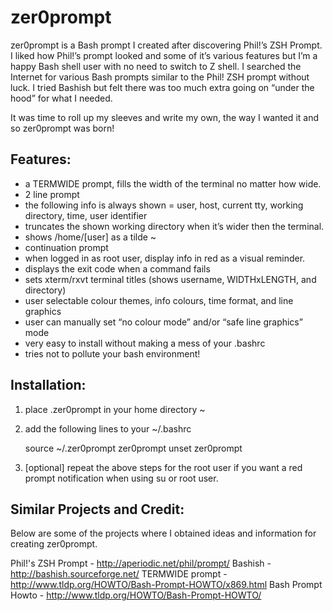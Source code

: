 zer0prompt
==========

zer0prompt is a Bash prompt I created after discovering Phil!’s ZSH Prompt. I liked how Phil!’s prompt looked and some of it’s various features but I’m a happy Bash shell user with no need to switch to Z shell. I searched the Internet for various Bash prompts similar to the Phil! ZSH prompt without luck. I tried Bashish but felt there was too much extra going on “under the hood” for what I needed.

It was time to roll up my sleeves and write my own, the way I wanted it and so zer0prompt was born!


Features:
---------

* a TERMWIDE prompt, fills the width of the terminal no matter how wide.
* 2 line prompt
* the following info is always shown = user, host, current tty, working directory, time, user identifier
* truncates the shown working directory when it’s wider then the terminal.
* shows /home/[user] as a tilde ~
* continuation prompt
* when logged in as root user, display info in red as a visual reminder.
* displays the exit code when a command fails
* sets xterm/rxvt terminal titles (shows username, WIDTHxLENGTH, and directory)
* user selectable colour themes, info colours, time format, and line graphics
* user can manually set “no colour mode” and/or “safe line graphics” mode
* very easy to install without making a mess of your .bashrc
* tries not to pollute your bash environment!


Installation:
-------------

1. place .zer0prompt in your home directory ~
2. add the following lines to your ~/.bashrc

	source ~/.zer0prompt
	zer0prompt
	unset zer0prompt

3. [optional] repeat the above steps for the root user if you want a red prompt notification when using su or root user.


Similar Projects and Credit:
----------------------------

Below are some of the projects where I obtained ideas and information for creating zer0prompt.

Phil!'s ZSH Prompt - http://aperiodic.net/phil/prompt/
Bashish - http://bashish.sourceforge.net/
TERMWIDE prompt - http://www.tldp.org/HOWTO/Bash-Prompt-HOWTO/x869.html
Bash Prompt Howto - http://www.tldp.org/HOWTO/Bash-Prompt-HOWTO/